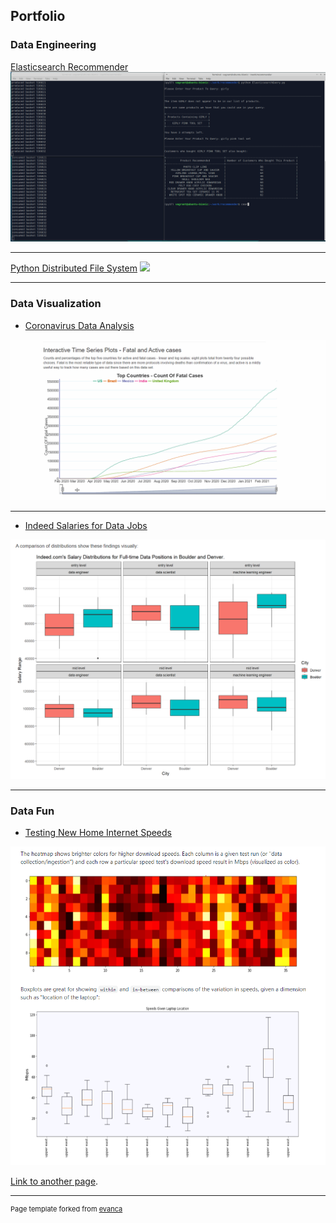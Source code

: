 ## Portfolio


### Data Engineering

[Elasticsearch Recommender](https://github.com/BigBangData/ElasticsearchRecommender)
<img src="images/elasticsearch_recommender.gif?raw=true"/>

---
[Python Distributed File System](https://github.com/BigBangData/PythonDFS)
<img src="images/PythonDFSdemo.gif?raw=true"/>

---

### Data Visualization

- [Coronavirus Data Analysis](https://rpubs.com/BigBangData/Coronavirus)
<img src="images/interactiveplots.gif?raw=true"/>

---

- [Indeed Salaries for Data Jobs](https://rpubs.com/BigBangData/557787)
<img src="images/IndeedSalaries.PNG"/>

---

### Data Fun

- [Testing New Home Internet Speeds](https://github.com/BigBangData/Speedtest/blob/speed/README.md)
<img src="images/speedtest_viz.png"/>

[Link to another page](./another-page.html).


---
<p style="font-size:11px">Page template forked from <a href="https://github.com/evanca/quick-portfolio">evanca</a></p>
<!-- Remove above link if you don't want to attibute -->